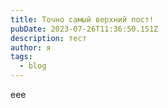 ```yaml
---
title: Точно самый верхний пост!
pubDate: 2023-07-26T11:36:50.151Z
description: тест
author: я
tags:
  - blog
---
```

еее